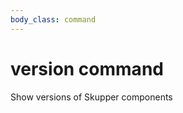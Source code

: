 ```yaml
---
body_class: command
---
```


# version command

<section>

Show versions of Skupper components

</section>
